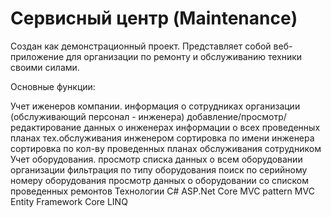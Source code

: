 # Сервисный центр (Maintenance)
Создан как демонстрационный проект. Представляет собой веб-приложение для организации по ремонту и обслуживанию техники своими силами.

Основные функции:

Учет иженеров компании.
информация о сотрудниках организации (обслуживающий персонал - инженера)
добавление/просмотр/редактирование данных о инженерах
информации о всех проведенных планах тех.обслуживания инженером
сортировка по имени инженера
сортировка по кол-ву проведенных планах обслуживания сотрудником
Учет оборудования.
просмотр списка данных о всем оборудовании организации
фильтрация по типу оборудования
поиск по серийному номеру оборудования
просмотр данных о оборудовании со списком проведенных ремонтов
Технологии
C#
ASP.Net Core MVC
pattern MVC
Entity Framework Core
LINQ
